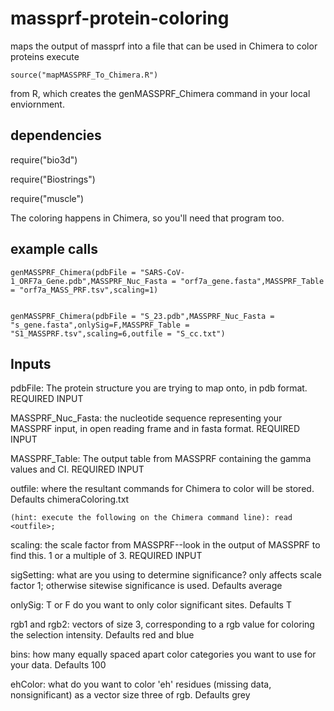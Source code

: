 # massprf-protein-coloring
maps the output of massprf into a file that can be used in Chimera to color proteins
execute 

    source("mapMASSPRF_To_Chimera.R") 

from R, which creates the genMASSPRF_Chimera command in your local enviornment.

## dependencies
  require("bio3d")
  
  require("Biostrings")
  
  require("muscle")
  
The coloring happens in Chimera, so you'll need that program too.


## example calls
    genMASSPRF_Chimera(pdbFile = "SARS-CoV-1_ORF7a_Gene.pdb",MASSPRF_Nuc_Fasta = "orf7a_gene.fasta",MASSPRF_Table = "orf7a_MASS_PRF.tsv",scaling=1)


    genMASSPRF_Chimera(pdbFile = "S_23.pdb",MASSPRF_Nuc_Fasta = "s_gene.fasta",onlySig=F,MASSPRF_Table = "S1_MASSPRF.tsv",scaling=6,outfile = "S_cc.txt")


## Inputs
pdbFile: The protein structure you are trying to map onto, in pdb format. REQUIRED INPUT


MASSPRF_Nuc_Fasta: the nucleotide sequence representing your MASSPRF input, in open reading frame and in fasta format. REQUIRED INPUT


MASSPRF_Table: The output table from MASSPRF containing the gamma values and CI. REQUIRED INPUT


outfile: where the resultant commands for Chimera to color will be stored. Defaults chimeraColoring.txt

    (hint: execute the following on the Chimera command line): read <outfile>; 
    
    
scaling: the scale factor from MASSPRF--look in the output of MASSPRF to find this. 1 or a multiple of 3. REQUIRED INPUT


sigSetting: what are you using to determine significance? only affects scale factor 1; otherwise sitewise significance is used. Defaults average


onlySig: T or F do you want to only color significant sites. Defaults T


rgb1 and rgb2: vectors of size 3, corresponding to a rgb value for coloring the selection intensity. Defaults red and blue


bins: how many equally spaced apart color categories you want to use for your data. Defaults 100


ehColor: what do you want to color 'eh' residues (missing data, nonsignificant) as a vector size three of rgb. Defaults grey
